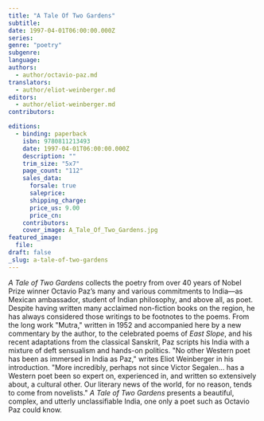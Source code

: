 ```yaml
---
title: "A Tale Of Two Gardens"
subtitle:
date: 1997-04-01T06:00:00.000Z
series:
genre: "poetry"
subgenre:
language:
authors:
  - author/octavio-paz.md
translators:
  - author/eliot-weinberger.md
editors:
  - author/eliot-weinberger.md
contributors:

editions:
  - binding: paperback
    isbn: 9780811213493
    date: 1997-04-01T06:00:00.000Z
    description: ""
    trim_size: "5x7"
    page_count: "112"
    sales_data:
      forsale: true
      saleprice:
      shipping_charge:
      price_us: 9.00
      price_cn:
    contributors:
    cover_image: A_Tale_Of_Two_Gardens.jpg
featured_image:
  file:
draft: false
_slug: a-tale-of-two-gardens
---
```


_A Tale of Two Gardens_ collects the poetry from over 40 years of Nobel Prize winner Octavio Paz’s many and various commitments to India––as Mexican ambassador, student of Indian philosophy, and above all, as poet. Despite having written many acclaimed non-fiction books on the region, he has always considered those writings to be footnotes to the poems. From the long work "Mutra," written in 1952 and accompanied here by a new commentary by the author, to the celebrated poems of _East Slope_, and his recent adaptations from the classical Sanskrit, Paz scripts his India with a mixture of deft sensualism and hands-on politics. "No other Western poet has been as immersed in India as Paz," writes Eliot Weinberger in his introduction. "More incredibly, perhaps not since Victor Segalen... has a Western poet been so expert on, experienced in, and written so extensively about, a cultural other. Our literary news of the world, for no reason, tends to come from novelists." _A Tale of Two Gardens_ presents a beautiful, complex, and utterly unclassifiable India, one only a poet such as Octavio Paz could know.

